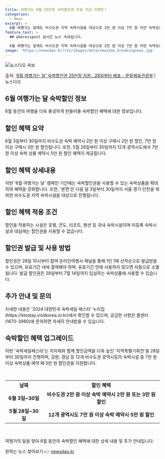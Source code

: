```yaml
---
title: 여행가는 6월 25만장 숙박할인권 무료 지급 이벤트!
categories:
  - News
excerpt: >
  6월 여행가는 달에도 비수도권 지역 숙박시설을 대상으로 2만 원 이상 7만 원 미만 숙박상품을 예약하면 2만…
feature_text: >
  ## whereispost 실시간 뉴스 속보입니다.

  6월 여행가는 달에도 비수도권 지역 숙박시설을 대상으로 2만 원 이상 7만 원 미만 숙박상품을 예약하면 2만…
image: 'https://newsdao.kr/res/images/meta/newsdao_breakingnews.jpg'
---
```


![뉴스다오 속보](https://newsdao.kr/res/images/meta/newsdao_breakingnews.jpg)

<p>출처: <a href="https://newsdao.kr/3856" rel="dofollow">‘6월 여행가는 달’ 숙박할인권 25만장 지원…28일부터 배포 - 문화체육관광부</a> | 뉴스다오</p>

<h2 data-ke-size="size26">6월 여행가는 달 숙박할인 정보</h2>
<p data-ke-size="size16">6월 동안의 여행을 더욱 풍성하게 만들어줄 숙박할인 혜택에 대한 정보입니다.</p>

<h2 data-ke-size="size24">할인 혜택 요약</h2>
<p data-ke-size="size16">6월 3일부터 30일까지 비수도권 숙박 예약시 2만 원 이상 구매시 2만 원 할인, 7만 원 이상 구매시 3만 원 할인됩니다. 또한, 5월 28일부터 30일까지 12개 광역시도에서 7만 원 이상 숙박 상품 예약시 5만 원 할인 혜택이 제공됩니다.</p>

<h2 data-ke-size="size24">할인 혜택 상세내용</h2>
<p data-ke-size="size16">이번 '6월 여행가는 달' 캠페인 기간에는 숙박할인권을 사용할 수 있는 숙박상품을 확대하여 혜택을 강화합니다. 또한, '본편'은 다음 달 3일부터 30일까지 서울·경기·인천을 제외한 비수도권 지역 숙박시설을 대상으로 진행됩니다.</p>

<h2 data-ke-size="size24">할인 혜택 적용 조건</h2>
<p data-ke-size="size16">할인을 적용하는 시설은 호텔, 콘도, 리조트, 펜션 등 국내 숙박시설이며 미등록 숙박시설과 대실에는 할인권을 사용할 수 없습니다.</p>

<h2 data-ke-size="size24">할인권 발급 및 사용 방법</h2>
<p data-ke-size="size16">할인권은 28일 10시부터 참여 온라인여행사 채널을 통해 1인 1매 선착순으로 발급받을 수 있으며, 유효기간 내에 결제해야 하며, 유효기간 안에 사용하지 않으면 자동으로 소멸됩니다. 발급 할인권은 28일부터 7월 14일까지 입실하는 숙박상품에 사용할 수 있습니다.</p>

<h2 data-ke-size="size24">추가 안내 및 문의</h2>
<p data-ke-size="size16">자세한 내용은 '2024 대한민국 숙박세일 페스타' 누리집(https://ktostay.visitkorea.or.kr)에서 확인할 수 있으며, 궁금한 사항은 콜센터(1670-3980)에 문의하면 자세히 안내받을 수 있습니다.</p>

<h2 data-ke-size="size24">숙박할인 혜택 업그레이드</h2>
<p data-ke-size="size16">이번 '숙박세일페스타'는 지자체와 함께 할인금액을 더욱 높인 '지역특별기획전'을 28일부터 30일까지 진행하며, 강원, 경남 등 12개 비수도권 광역시등의 숙박시설 중 7만 원 이상 숙박상품 예약 때 5만 원 할인권을 지원합니다.</p>

<p data-ke-size="size16">&nbsp;</p>

<table>
<tbody>
<tr>
<td style="text-align: center; height: 17px;"><b>날짜</b></td>
<td style="text-align: center; height: 17px;"><b>할인 혜택</b></td>
</tr>
<tr>
<td style="text-align: center; height: 17px;"><b>6월 3일~30일</b></td>
<td style="text-align: center; height: 17px;"><b>비수도권 2만 원 이상 숙박 예약시 2만 원 또는 3만 원 할인</b></td>
</tr>
<tr>
<td style="text-align: center; height: 17px;"><b>5월 28일~30일</b></td>
<td style="text-align: center; height: 17px;"><b>12개 광역시도 7만 원 이상 숙박 예약시 5만 원 할인</b></td>
</tr>
</tbody>
</table>
<p data-ke-size="size16">&nbsp;</p>

<p data-ke-size="size16">여행가의 달을 맞아 6월 동안의 숙박할인 혜택에 대한 상세 내용 및 추가 안내입니다.</p> 

원하는 뉴스 찾아보기 👉 <a href="https://newsdao.kr" rel="dofollow">newsdao.kr</a>


